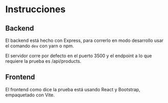 # Instrucciones

## **Backend**
El backend está hecho con Express, para correrlo en modo desarrollo usar el comando  ```dev``` con yarn o npm.

El servidor corre por defecto en el puerto 3500 y el endpoint a lo que requiere la prueba es /api/products.

## **Frontend**
El frontend como dice la prueba está usando React y Bootstrap, empaquetado con Vite.